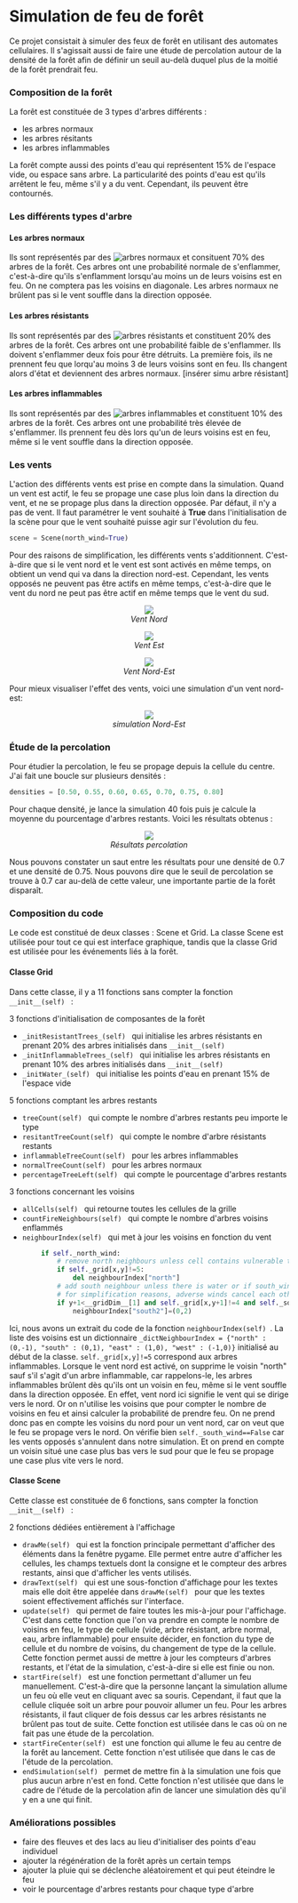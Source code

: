 # Simulation de feu de forêt
Ce projet consistait à simuler des feux de forêt en utilisant des automates cellulaires. Il s'agissait aussi de faire une étude de percolation autour de la densité de la forêt afin de définir un seuil au-delà duquel plus de la moitié de la forêt prendrait feu.

### Composition de la forêt
La forêt est constituée de 3 types d'arbres différents :
- les arbres normaux
- les arbres résitants
- les arbres inflammables

La forêt compte aussi des points d'eau qui représentent 15% de l'espace vide, ou espace sans arbre. La particularité des points d'eau est qu'ils arrêtent le feu, même s'il y a du vent. Cependant, ils peuvent être contournés.

### Les différents types d'arbre
#### Les arbres normaux
Ils sont représentés par des ![arbres normaux](Images/normalTree.PNG) et consituent 70% des arbres de la forêt. Ces arbres ont une probabilité normale de s'enflammer, c'est-à-dire qu'ils s'enflamment lorsqu'au moins un de leurs voisins est en feu. On ne comptera pas les voisins en diagonale. Les arbres normaux ne brûlent pas si le vent souffle dans la direction opposée.

#### Les arbres résistants
Ils sont représentés par des ![arbres résistants](Images/resistantTree.PNG) et constituent 20% des arbres de la forêt. Ces arbres ont une probabilité faible de s'enflammer. Ils doivent s'enflammer deux fois pour être détruits. La première fois, ils ne prennent feu que lorqu'au moins 3 de leurs voisins sont en feu. Ils changent alors d'état et deviennent des arbres normaux.
[insérer simu arbre résistant]

#### Les arbres inflammables
Ils sont représentés par des ![arbres inflammables](Images/inflammableTree.PNG) et constituent 10% des arbres de la forêt. Ces arbres ont une probabilité très élevée de s'enflammer. Ils prennent feu dès lors qu'un de leurs voisins est en feu, même si le vent souffle dans la direction opposée.

### Les vents
L'action des différents vents est prise en compte dans la simulation. Quand un vent est actif, le feu se propage une case plus loin dans la direction du vent, et ne se propage plus dans la direction opposée. Par défaut, il n'y a pas de vent. Il faut paramétrer le vent souhaité à **True** dans l'initialisation de la scène pour que le vent souhaité puisse agir sur l'évolution du feu.
```python
scene = Scene(north_wind=True)
```
Pour des raisons de simplification, les différents vents s'additionnent. C'est-à-dire que si le vent nord et le vent est sont activés en même temps, on obtient un vend qui va dans la direction nord-est. Cependant, les vents opposés ne peuvent pas être actifs en même temps, c'est-à-dire que le vent du nord ne peut pas être actif en même temps que le vent du sud.  

<p align="center">
  <img src="Images/northWind.PNG"></br>
  <em>Vent Nord</em>
</p>  
<p align="center">
  <img src="Images/eastWind.PNG"></br>
  <em>Vent Est</em>
</p>  
<p align="center">
  <img src="Images/northEastWind.PNG"></br>
  <em>Vent Nord-Est</em>
</p>     

Pour mieux visualiser l'effet des vents, voici une simulation d'un vent nord-est:  
<p align="center">
  <img src="Images/northEastWind.gif"></br>
  <em>simulation Nord-Est</em>
</p>


### Étude de la percolation
Pour étudier la percolation, le feu se propage depuis la cellule du centre. J'ai fait une boucle sur plusieurs densités :
```python
densities = [0.50, 0.55, 0.60, 0.65, 0.70, 0.75, 0.80]
```
Pour chaque densité, je lance la simulation 40 fois puis je calcule la moyenne du pourcentage d'arbres restants. Voici les résultats obtenus :  

<p align="center">
  <img src="Images/percolation_results.PNG"></br>
  <em>Résultats percolation</em>
</p>

Nous pouvons constater un saut entre les résultats pour une densité de 0.7 et une densité de 0.75. Nous pouvons dire que le seuil de percolation se trouve à 0.7 car au-delà de cette valeur, une importante partie de la forêt disparaît.


### Composition du code
Le code est constitué de deux classes : Scene et Grid.
La classe Scene est utilisée pour tout ce qui est interface graphique, tandis que la classe Grid est utilisée pour les événements liés à la forêt.

#### Classe Grid
Dans cette classe, il y a 11 fonctions sans compter la fonction ```__init__(self) ``` :  

3 fonctions d'initialisation de composantes de la forêt
* ```_initResistantTrees_(self) ``` qui initialise les arbres résistants en prenant 20% des arbres initialisés dans ```__init__(self) ```
* ```_initInflammableTrees_(self) ``` qui initialise les arbres résistants en prenant 10% des arbres initialisés dans ```__init__(self) ```
* ```_initWater_(self) ``` qui initialise les points d'eau en prenant 15% de l'espace vide  

5 fonctions comptant les arbres restants
* ```treeCount(self) ``` qui compte le nombre d'arbres restants peu importe le type
* ```resitantTreeCount(self) ``` qui compte le nombre d'arbre résistants restants
* ```inflammableTreeCount(self) ``` pour les arbres inflammables
* ```normalTreeCount(self) ``` pour les arbres normaux
* ```percentageTreeLeft(self) ``` qui compte le pourcentage d'arbres restants   

3 fonctions concernant les voisins
* ```allCells(self) ``` qui retourne toutes les cellules de la grille
* ```countFireNeighbours(self) ``` qui compte le nombre d'arbres voisins enflammés
* ```neighbourIndex(self) ``` qui met à jour les voisins en fonction du vent
```python
        if self._north_wind:
            # remove north neighbours unless cell contains vulnerable tree
            if self._grid[x,y]!=5:
                del neighbourIndex["north"]
            # add south neighbour unless there is water or if south_wind is enabled
            # for simplification reasons, adverse winds cancel each other
            if y+1<__gridDim__[1] and self._grid[x,y+1]!=4 and self._south_wind==False:
                neighbourIndex["south2"]=(0,2)
```
Ici, nous avons un extrait du code de la fonction ```neighbourIndex(self) ```. La liste des voisins est un dictionnaire ```_dictNeighbourIndex = {"north" : (0,-1), "south" : (0,1), "east" : (1,0), "west" : (-1,0)}``` initialisé au début de la classe. ```self._grid[x,y]!=5``` correspond aux arbres inflammables. Lorsque le vent nord est activé, on supprime le voisin "north" sauf s'il s'agit d'un arbre inflammable, car rappelons-le, les arbres inflammables brûlent dès qu'ils ont un voisin en feu, même si le vent souffle dans la direction opposée. En effet, vent nord ici signifie le vent qui se dirige vers le nord. Or on n'utilise les voisins que pour compter le nombre de voisins en feu et ainsi calculer la probabilité de prendre feu. On ne prend donc pas en compte les voisins du nord pour un vent nord, car on veut que le feu se propage vers le nord. On vérifie bien ```self._south_wind==False``` car les vents opposés s'annulent dans notre simulation. Et on prend en compte un voisin situé une case plus bas vers le sud pour que le feu se propage une case plus vite vers le nord.

#### Classe Scene
Cette classe est constituée de 6 fonctions, sans compter la fonction ```__init__(self) ``` :  

2 fonctions dédiées entièrement à l'affichage
* ```drawMe(self) ``` qui est la fonction principale permettant d'afficher des éléments dans la fenêtre pygame. Elle permet entre autre d'afficher les cellules, les champs textuels dont la consigne et le compteur des arbres restants, ainsi que d'afficher les vents utilisés.
* ```drawText(self) ``` qui est une sous-fonction d'affichage pour les textes mais elle doit être appelée dans ```drawMe(self) ``` pour que les textes soient effectivement affichés sur l'interface.
* ```update(self) ``` qui permet de faire toutes les mis-à-jour pour l'affichage. C'est dans cette fonction que l'on va prendre en compte le nombre de voisins en feu, le type de cellule (vide, arbre résistant, arbre normal, eau, arbre inflammable) pour ensuite décider, en fonction du type de cellule et du nombre de voisins, du changement de type de la cellule. Cette fonction permet aussi de mettre à jour les compteurs d'arbres restants, et l'état de la simulation, c'est-à-dire si elle est finie ou non.
* ```startFire(self) ``` est une fonction permettant d'allumer un feu manuellement. C'est-à-dire que la personne lançant la simulation allume un feu où elle veut en cliquant avec sa souris. Cependant, il faut que la cellule cliquée soit un arbre pour pouvoir allumer un feu. Pour les arbres résistants, il faut cliquer de fois dessus car les arbres résistants ne brûlent pas tout de suite. Cette fonction est utilisée dans le cas où on ne fait pas une étude de la percolation.
* ```startFireCenter(self) ``` est une fonction qui allume le feu au centre de la forêt au lancement. Cette fonction n'est utilisée que dans le cas de l'étude de la percolation.
* ```endSimulation(self) ``` permet de mettre fin à la simulation une fois que plus aucun arbre n'est en fond. Cette fonction n'est utilisée que dans le cadre de l'étude de la percolation afin de lancer une simulation dès qu'il y en a une qui finit.

### Améliorations possibles
- faire des fleuves et des lacs au lieu d'initialiser des points d'eau individuel
- ajouter la régénération de la forêt après un certain temps
- ajouter la pluie qui se déclenche aléatoirement et qui peut éteindre le feu
- voir le pourcentage d'arbres restants pour chaque type d'arbre




